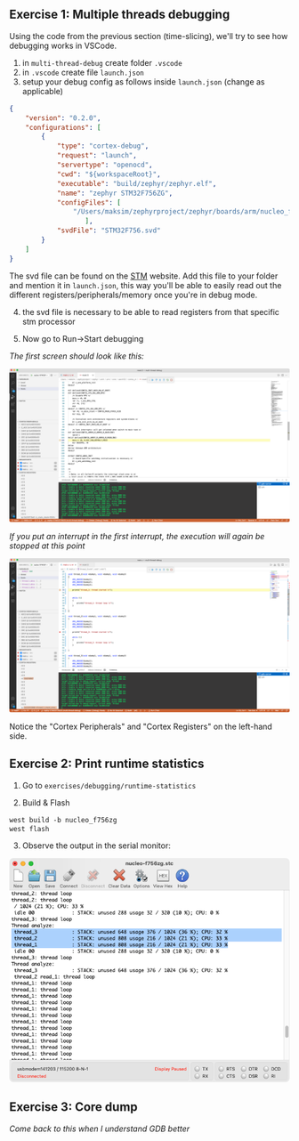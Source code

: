 ## Exercise 1: Multiple threads debugging

Using the code from the previous section (time-slicing), we'll try to see how debugging works in VSCode.

1) in `multi-thread-debug` create folder `.vscode`
2) in `.vscode` create file `launch.json`
3) setup your debug config as follows inside `launch.json` (change as applicable)

```json
{
    "version": "0.2.0",
    "configurations": [
        {
            "type": "cortex-debug",
            "request": "launch",
            "servertype": "openocd",
            "cwd": "${workspaceRoot}",
            "executable": "build/zephyr/zephyr.elf",
            "name": "zephyr STM32F756ZG",
            "configFiles": [
                "/Users/maksim/zephyrproject/zephyr/boards/arm/nucleo_f756zg/support/openocd.cfg"
                   ],
            "svdFile": "STM32F756.svd"
        }
    ]
}
```

The svd file can be found on the [STM](https://www.st.com/en/microcontrollers-microprocessors/stm32f756zg.html#cad-resources) website. Add this file to your folder and mention it in `launch.json`, this way you'll be able to easily read out the different registers/peripherals/memory once you're in debug mode.

4) the svd file is necessary to be able to read registers from that specific stm processor

5) Now go to Run->Start debugging

*The first screen should look like this:*

![debug-starting](/images/debugging/debug-starting.png)

*If you put an interrupt in the first interrupt, the execution will again be stopped at this point*

![debug-breakpoint](/images/debugging/debug-breakpoint-1.png)

Notice the "Cortex Peripherals" and "Cortex Registers" on the left-hand side.

## Exercise 2: Print runtime statistics

1) Go to `exercises/debugging/runtime-statistics`

2) Build & Flash

```
west build -b nucleo_f756zg
west flash
```

3) Observe the output in the serial monitor:

![runtime-statistics](/images/debugging/runtime-statistics.png)

## Exercise 3: Core dump

_Come back to this when I understand GDB better_


